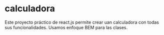 
# calculadora

Este proyecto práctico de react.js permite crear uan calculadora con todas sus funcionalidades. Usamos enfoque BEM para las clases.
